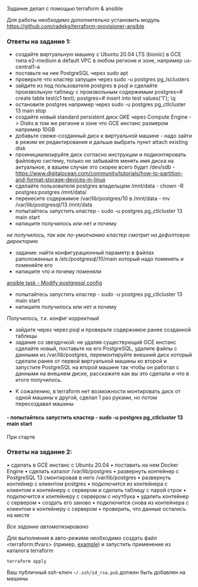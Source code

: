 Задание делал с помощью terraform & ansible

Для работы необходимо дополнительно установить модуль https://github.com/radekg/terraform-provisioner-ansible

### Ответы на задание 1:

- создайте виртуальную машину c Ubuntu 20.04 LTS (bionic) в GCE типа e2-medium в default VPC в любом регионе и зоне, например us-central1-a
- поставьте на нее PostgreSQL через sudo apt
- проверьте что кластер запущен через sudo -u postgres pg_lsclusters
- зайдите из под пользователя postgres в psql и сделайте произвольную таблицу с произвольным содержимым
postgres=# create table test(c1 text);
postgres=# insert into test values('1');
\q
- остановите postgres например через sudo -u postgres pg_ctlcluster 13 main stop
- создайте новый standard persistent диск GKE через Compute Engine -> Disks в том же регионе и зоне что GCE инстанс размером например 10GB
- добавьте свеже-созданный диск к виртуальной машине - надо зайти в режим ее редактирования и дальше выбрать пункт attach existing disk
- проинициализируйте диск согласно инструкции и подмонтировать файловую систему, только не забывайте менять имя диска на актуальное, в вашем случае это скорее всего будет /dev/sdb - https://www.digitalocean.com/community/tutorials/how-to-partition-and-format-storage-devices-in-linux
- сделайте пользователя postgres владельцем /mnt/data - chown -R postgres:postgres /mnt/data/
- перенесите содержимое /var/lib/postgres/10 в /mnt/data - mv /var/lib/postgresql/13 /mnt/data
- попытайтесь запустить кластер - sudo -u postgres pg_ctlcluster 13 main start
- напишите получилось или нет и почему

*не получилось, так как по-умолчанию кластер смотрит на дефолтовую директорию*

- задание: найти конфигурационный параметр в файлах раположенных в /etc/postgresql/10/main который надо поменять и поменяйте его
- напишите что и почему поменяли

[ansible task - Modify postgresql config](./ansible/roles/postgresql/tasks/movedb.yml)

- попытайтесь запустить кластер - sudo -u postgres pg_ctlcluster 13 main start
- напишите получилось или нет и почему

*Получилось, т.к. конфиг корректный*

- зайдите через через psql и проверьте содержимое ранее созданной таблицы
- задание со звездочкой: не удаляя существующий GCE инстанс сделайте новый, поставьте на его PostgreSQL, удалите файлы с данными из /var/lib/postgres, перемонтируйте внешний диск который сделали ранее от первой виртуальной машины ко второй и запустите PostgreSQL на второй машине так чтобы он работал с данными на внешнем диске, расскажите как вы это сделали и что в итоге получилось.

* К сожалению, в terraform нет возможности монтировать диск от одной машины к другой, сделал 1 раз руками, но потом пересоздавал машины

#### - попытайтесь запустить кластер - sudo -u postgres pg_ctlcluster 13 main start

При старте

### Ответы на задание 2:

• сделать в GCE инстанс с Ubuntu 20.04
• поставить на нем Docker Engine
• сделать каталог /var/lib/postgres
• развернуть контейнер с PostgreSQL 13 смонтировав в него /var/lib/postgres
• развернуть контейнер с клиентом postgres
• подключится из контейнера с клиентом к контейнеру с сервером и сделать
таблицу с парой строк
• подключится к контейнеру с сервером с ноутбука
• удалить контейнер с сервером
• создать его заново
• подключится снова из контейнера с клиентом к контейнеру с сервером
• проверить, что данные остались на месте

*Все задание автоматизировано*

Для выполнения в авто-режиме необходимо создать файл <terraform.tfvars> (пример, [example](./terraform/terraform.tfvars.example)) и запустить применение из каталога terraform

`terraform apply`

Ваш публичный ssh-ключ `~/.ssh/id_rsa.pub` должен быть добавлен на машины
